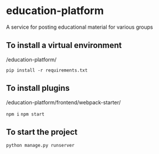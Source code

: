 # education-platform
A service for posting educational material for various groups

## To install a virtual environment
/education-platform/

``pip install -r requirements.txt``

## To install plugins
/education-platform/frontend/webpack-starter/

``npm i``
``npm start``

## To start the project
``python manage.py runserver``
